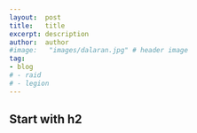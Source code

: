 ```yaml
---
layout:  post
title:   title
excerpt: description
author:  author
#image:   "images/dalaran.jpg" # header image
tag:
- blog
# - raid
# - legion
---
```


## Start with h2
